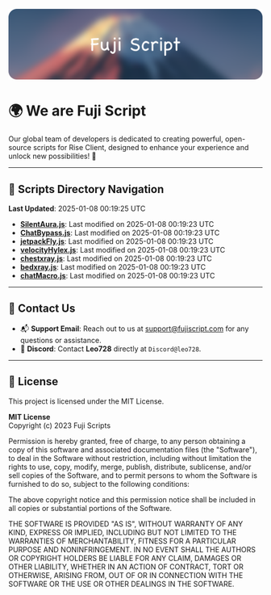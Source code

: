 ![Banner](.github/b.webp)

# 🌍 **We are Fuji Script**

Our global team of developers is dedicated to creating powerful, open-source scripts for Rise Client, designed to enhance your experience and unlock new possibilities! 🌟

---
<!-- SCRIPTS_NAVIGATION_START -->
## 📂 **Scripts Directory Navigation**

**Last Updated**: 2025-01-08 00:19:25 UTC

- **[SilentAura.js](scripts/SilentAura.js)**: Last modified on 2025-01-08 00:19:23 UTC
- **[ChatBypass.js](scripts/ChatBypass.js)**: Last modified on 2025-01-08 00:19:23 UTC
- **[jetpackFly.js](scripts/jetpackFly.js)**: Last modified on 2025-01-08 00:19:23 UTC
- **[velocityHylex.js](scripts/velocityHylex.js)**: Last modified on 2025-01-08 00:19:23 UTC
- **[chestxray.js](scripts/chestxray.js)**: Last modified on 2025-01-08 00:19:23 UTC
- **[bedxray.js](scripts/bedxray.js)**: Last modified on 2025-01-08 00:19:23 UTC
- **[chatMacro.js](scripts/chatMacro.js)**: Last modified on 2025-01-08 00:19:23 UTC

<!-- SCRIPTS_NAVIGATION_END -->

---

## 💬 **Contact Us**  
- 📬 **Support Email**: Reach out to us at [support@fujiscript.com](mailto:support@fujiscript.com) for any questions or assistance.  
- 💬 **Discord**: Contact **Leo728** directly at `Discord@leo728`.

---

## 📜 **License**

This project is licensed under the MIT License.  

**MIT License**  
Copyright (c) 2023 Fuji Scripts  

Permission is hereby granted, free of charge, to any person obtaining a copy of this software and associated documentation files (the "Software"), to deal in the Software without restriction, including without limitation the rights to use, copy, modify, merge, publish, distribute, sublicense, and/or sell copies of the Software, and to permit persons to whom the Software is furnished to do so, subject to the following conditions:  

The above copyright notice and this permission notice shall be included in all copies or substantial portions of the Software.  

THE SOFTWARE IS PROVIDED "AS IS", WITHOUT WARRANTY OF ANY KIND, EXPRESS OR IMPLIED, INCLUDING BUT NOT LIMITED TO THE WARRANTIES OF MERCHANTABILITY, FITNESS FOR A PARTICULAR PURPOSE AND NONINFRINGEMENT. IN NO EVENT SHALL THE AUTHORS OR COPYRIGHT HOLDERS BE LIABLE FOR ANY CLAIM, DAMAGES OR OTHER LIABILITY, WHETHER IN AN ACTION OF CONTRACT, TORT OR OTHERWISE, ARISING FROM, OUT OF OR IN CONNECTION WITH THE SOFTWARE OR THE USE OR OTHER DEALINGS IN THE SOFTWARE.  
